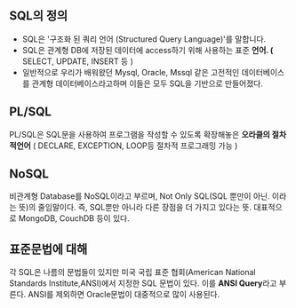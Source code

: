 
## SQL의 정의
- SQL은 '구조화 된 쿼리 언어 (Structured Query Language)'를 말합니다. 
- SQL은 관계형 DB에 저장된 데이터에 access하기 위해 사용하는 표준 **언어. (** SELECT, UPDATE, INSERT 등 )
- 일반적으로 우리가 배워왔던 Mysql, Oracle, Mssql 같은 고전적인 데이터베이스를 관계형 데이터베이스라고하며 이들은 모두 SQL을 기반으로 만들어졌다.

## PL/SQL
PL/SQL은 SQL문을 사용하여 프로그램을 작성할 수 있도록 확장해놓은 **오라클의 절차적언어** ( DECLARE, EXCEPTION, LOOP등 절차적 프로그래밍 가능 )

## NoSQL
비관계형 Database를 NoSQL이라고 부르며, Not Only SQL(SQL 뿐만이 아닌. 이라는 뜻)의 줄임말이다. 즉, SQL뿐만 아니라 다른 장점을 더 가지고 있다는 뜻. 대표적으로 MongoDB, CouchDB 등이 있다.

## 표준문법에 대해
각 SQL은 나름의 문법들이 있지만 미국 국립 표준 협회(American National Standards Institute,ANSI)에서 지정한 SQL 문법이 있다. 이를 **ANSI Query**라고 부른다. 
ANSI를 제외하면 Oracle문법이 대중적으로 많이 사용된다.


